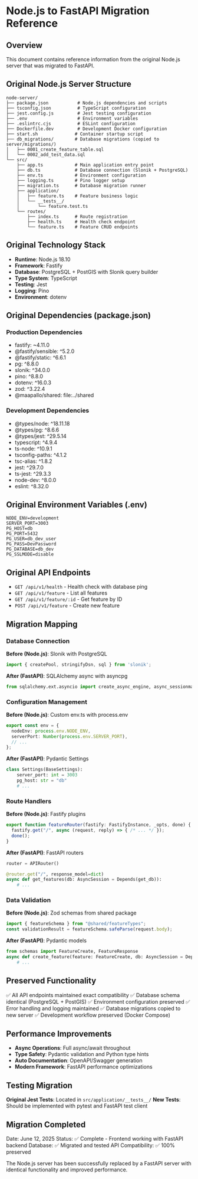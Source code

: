 # Node.js to FastAPI Migration Reference

## Overview
This document contains reference information from the original Node.js server that was migrated to FastAPI.

## Original Node.js Server Structure
```
node-server/
├── package.json           # Node.js dependencies and scripts
├── tsconfig.json          # TypeScript configuration
├── jest.config.js         # Jest testing configuration
├── .env                   # Environment variables
├── .eslintrc.cjs          # ESLint configuration
├── Dockerfile.dev         # Development Docker configuration
├── start.sh              # Container startup script
├── db_migrations/        # Database migrations (copied to server/migrations/)
│   ├── 0001_create_feature_table.sql
│   └── 0002_add_test_data.sql
└── src/
    ├── app.ts            # Main application entry point
    ├── db.ts             # Database connection (Slonik + PostgreSQL)
    ├── env.ts            # Environment configuration
    ├── logging.ts        # Pino logger setup
    ├── migration.ts      # Database migration runner
    ├── application/
    │   ├── feature.ts    # Feature business logic
    │   └── __tests__/
    │       └── feature.test.ts
    └── routes/
        ├── index.ts      # Route registration
        ├── health.ts     # Health check endpoint
        └── feature.ts    # Feature CRUD endpoints
```

## Original Technology Stack
- **Runtime**: Node.js 18.10
- **Framework**: Fastify
- **Database**: PostgreSQL + PostGIS with Slonik query builder
- **Type System**: TypeScript
- **Testing**: Jest
- **Logging**: Pino
- **Environment**: dotenv

## Original Dependencies (package.json)
### Production Dependencies
- fastify: ~4.11.0
- @fastify/sensible: ^5.2.0
- @fastify/static: ^6.6.1
- pg: ^8.8.0
- slonik: ^34.0.0
- pino: ^8.8.0
- dotenv: ^16.0.3
- zod: ^3.22.4
- @maapallo/shared: file:../shared

### Development Dependencies
- @types/node: ^18.11.18
- @types/pg: ^8.6.6
- @types/jest: ^29.5.14
- typescript: ^4.9.4
- ts-node: ^10.9.1
- tsconfig-paths: ^4.1.2
- tsc-alias: ^1.8.2
- jest: ^29.7.0
- ts-jest: ^29.3.3
- node-dev: ^8.0.0
- eslint: ^8.32.0

## Original Environment Variables (.env)
```
NODE_ENV=development
SERVER_PORT=3003
PG_HOST=db
PG_PORT=5432
PG_USER=db_dev_user
PG_PASS=DevPassword
PG_DATABASE=db_dev
PG_SSLMODE=disable
```

## Original API Endpoints
- `GET /api/v1/health` - Health check with database ping
- `GET /api/v1/feature` - List all features
- `GET /api/v1/feature/:id` - Get feature by ID
- `POST /api/v1/feature` - Create new feature

## Migration Mapping

### Database Connection
**Before (Node.js)**: Slonik with PostgreSQL
```typescript
import { createPool, stringifyDsn, sql } from 'slonik';
```

**After (FastAPI)**: SQLAlchemy async with asyncpg
```python
from sqlalchemy.ext.asyncio import create_async_engine, async_sessionmaker
```

### Configuration Management
**Before (Node.js)**: Custom env.ts with process.env
```typescript
export const env = {
  nodeEnv: process.env.NODE_ENV,
  serverPort: Number(process.env.SERVER_PORT),
  // ...
};
```

**After (FastAPI)**: Pydantic Settings
```python
class Settings(BaseSettings):
    server_port: int = 3003
    pg_host: str = "db"
    # ...
```

### Route Handlers
**Before (Node.js)**: Fastify plugins
```typescript
export function featureRouter(fastify: FastifyInstance, _opts, done) {
  fastify.get("/", async (request, reply) => { /* ... */ });
  done();
}
```

**After (FastAPI)**: FastAPI routers
```python
router = APIRouter()

@router.get("/", response_model=dict)
async def get_features(db: AsyncSession = Depends(get_db)):
    # ...
```

### Data Validation
**Before (Node.js)**: Zod schemas from shared package
```typescript
import { featureSchema } from "@shared/featureTypes";
const validationResult = featureSchema.safeParse(request.body);
```

**After (FastAPI)**: Pydantic models
```python
from schemas import FeatureCreate, FeatureResponse
async def create_feature(feature: FeatureCreate, db: AsyncSession = Depends(get_db)):
    # ...
```

## Preserved Functionality
✅ All API endpoints maintained exact compatibility
✅ Database schema identical (PostgreSQL + PostGIS)
✅ Environment configuration preserved
✅ Error handling and logging maintained
✅ Database migrations copied to new server
✅ Development workflow preserved (Docker Compose)

## Performance Improvements
- **Async Operations**: Full async/await throughout
- **Type Safety**: Pydantic validation and Python type hints
- **Auto Documentation**: OpenAPI/Swagger generation
- **Modern Framework**: FastAPI performance optimizations

## Testing Migration
**Original Jest Tests**: Located in `src/application/__tests__/`
**New Tests**: Should be implemented with pytest and FastAPI test client

## Migration Completed
Date: June 12, 2025
Status: ✅ Complete - Frontend working with FastAPI backend
Database: ✅ Migrated and tested
API Compatibility: ✅ 100% preserved

The Node.js server has been successfully replaced by a FastAPI server with identical functionality and improved performance.
